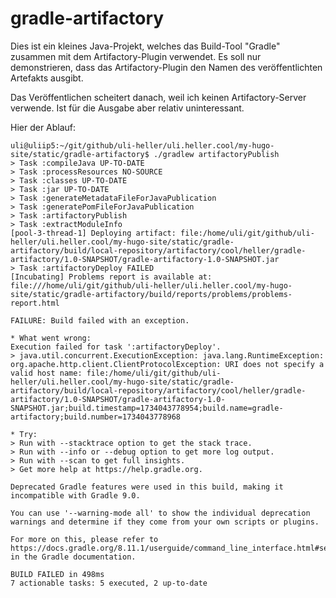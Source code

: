 gradle-artifactory
==================

Dies ist ein kleines Java-Projekt, welches
das Build-Tool "Gradle" zusammen mit dem
Artifactory-Plugin verwendet. Es soll nur
demonstrieren, dass das Artifactory-Plugin
den Namen des veröffentlichten Artefakts ausgibt.

Das Veröffentlichen scheitert danach, weil ich
keinen Artifactory-Server verwende. Ist für
die Ausgabe aber relativ uninteressant.

Hier der Ablauf:

```
uli@uliip5:~/git/github/uli-heller/uli.heller.cool/my-hugo-site/static/gradle-artifactory$ ./gradlew artifactoryPublish
> Task :compileJava UP-TO-DATE
> Task :processResources NO-SOURCE
> Task :classes UP-TO-DATE
> Task :jar UP-TO-DATE
> Task :generateMetadataFileForJavaPublication
> Task :generatePomFileForJavaPublication
> Task :artifactoryPublish
> Task :extractModuleInfo
[pool-3-thread-1] Deploying artifact: file:/home/uli/git/github/uli-heller/uli.heller.cool/my-hugo-site/static/gradle-artifactory/build/local-repository/artifactory/cool/heller/gradle-artifactory/1.0-SNAPSHOT/gradle-artifactory-1.0-SNAPSHOT.jar
> Task :artifactoryDeploy FAILED
[Incubating] Problems report is available at: file:///home/uli/git/github/uli-heller/uli.heller.cool/my-hugo-site/static/gradle-artifactory/build/reports/problems/problems-report.html

FAILURE: Build failed with an exception.

* What went wrong:
Execution failed for task ':artifactoryDeploy'.
> java.util.concurrent.ExecutionException: java.lang.RuntimeException: org.apache.http.client.ClientProtocolException: URI does not specify a valid host name: file:/home/uli/git/github/uli-heller/uli.heller.cool/my-hugo-site/static/gradle-artifactory/build/local-repository/artifactory/cool/heller/gradle-artifactory/1.0-SNAPSHOT/gradle-artifactory-1.0-SNAPSHOT.jar;build.timestamp=1734043778954;build.name=gradle-artifactory;build.number=1734043778968

* Try:
> Run with --stacktrace option to get the stack trace.
> Run with --info or --debug option to get more log output.
> Run with --scan to get full insights.
> Get more help at https://help.gradle.org.

Deprecated Gradle features were used in this build, making it incompatible with Gradle 9.0.

You can use '--warning-mode all' to show the individual deprecation warnings and determine if they come from your own scripts or plugins.

For more on this, please refer to https://docs.gradle.org/8.11.1/userguide/command_line_interface.html#sec:command_line_warnings in the Gradle documentation.

BUILD FAILED in 498ms
7 actionable tasks: 5 executed, 2 up-to-date
```
